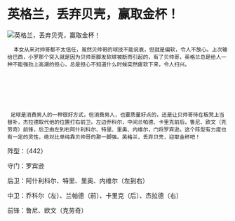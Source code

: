 英格兰，丢弃贝壳，赢取金杯！
====

			

                                                                      




                                                                      




![英格兰，丢弃贝壳，赢取金杯！](http://simg.sinajs.cn/blog7style/images/common/sg_trans.gif)




                                                                     




                                                                     




      本女从来对帅哥都不太信任，虽然贝帅哥的球技不能说衰，但就是偏软，令人不放心。上次输给巴西，小罗那个突入就是因为贝帅哥脚发软球被断而引起的，有了贝帅哥，英格兰总是给人一种不能强劲上高潮的担心，总是担心不知道什么时候突然疲软下来，令人扫兴。







     足球是消费男人的一种很好方式，但消费男人，也要质量好点的，还是让贝帅哥待在板凳上当替补，杰拉德取代他的位置打右前卫。左边乔科尔，中间兰帕德、卡里克前后，鲁尼、欧文（克劳奇）前锋，后卫由左到右阿什利科尔、特里、里奥、内维尔，门将罗宾逊。这个阵型有力度也有一定的灵性，绝对比单纯靠贝帅哥的那一脚强。英格兰，丢弃贝壳，迎取金杯吧！







阵型：（442）




守门：罗宾逊




后卫：阿什利科尔、特里、里奥、内维尔（左到右）




中卫：乔科尔（左）、兰帕德（前）、卡里克（后）、杰拉德（右）




前锋：鲁尼、欧文（克劳奇）







  










